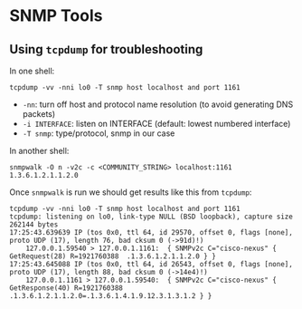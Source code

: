 # SNMP Tools

## Using `tcpdump` for troubleshooting

In one shell:
```
tcpdump -vv -nni lo0 -T snmp host localhost and port 1161
```

- `-nn`:  turn off host and protocol name resolution (to avoid generating DNS packets)
- `-i INTERFACE`: listen on INTERFACE (default: lowest numbered interface)
- `-T snmp`: type/protocol, snmp in our case


In another shell:
```
snmpwalk -O n -v2c -c <COMMUNITY_STRING> localhost:1161 1.3.6.1.2.1.1.2.0
```

Once `snmpwalk` is run we should get results like this from `tcpdump`:

```
tcpdump -vv -nni lo0 -T snmp host localhost and port 1161
tcpdump: listening on lo0, link-type NULL (BSD loopback), capture size 262144 bytes
17:25:43.639639 IP (tos 0x0, ttl 64, id 29570, offset 0, flags [none], proto UDP (17), length 76, bad cksum 0 (->91d)!)
    127.0.0.1.59540 > 127.0.0.1.1161:  { SNMPv2c C="cisco-nexus" { GetRequest(28) R=1921760388  .1.3.6.1.2.1.1.2.0 } }
17:25:43.645088 IP (tos 0x0, ttl 64, id 26543, offset 0, flags [none], proto UDP (17), length 88, bad cksum 0 (->14e4)!)
    127.0.0.1.1161 > 127.0.0.1.59540:  { SNMPv2c C="cisco-nexus" { GetResponse(40) R=1921760388  .1.3.6.1.2.1.1.2.0=.1.3.6.1.4.1.9.12.3.1.3.1.2 } }
```
